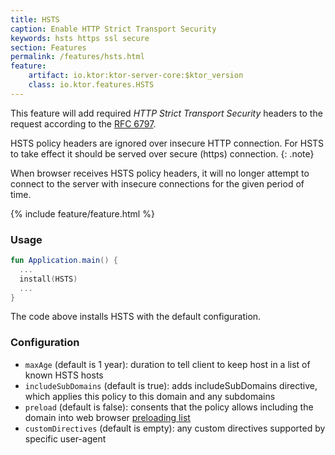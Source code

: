 ```yaml
---
title: HSTS
caption: Enable HTTP Strict Transport Security
keywords: hsts https ssl secure
section: Features
permalink: /features/hsts.html
feature:
    artifact: io.ktor:ktor-server-core:$ktor_version
    class: io.ktor.features.HSTS
---
```


This feature will add required _HTTP Strict Transport Security_ headers to the request according to the [RFC 6797](https://tools.ietf.org/html/rfc6797).

HSTS policy headers are ignored over insecure HTTP connection. For HSTS to take effect it should be
served over secure (https) connection.
{: .note} 

When browser receives HSTS policy headers, it will no longer attempt to connect to the server with insecure connections 
for the given period of time. 

{% include feature/feature.html %}

### Usage

```kotlin
fun Application.main() {
  ...
  install(HSTS) 
  ...
}
```

The code above installs HSTS with the default configuration.  

### Configuration

* `maxAge` (default is 1 year): duration to tell client to keep host in a list of known HSTS hosts
* `includeSubDomains` (default is true): adds includeSubDomains directive, which applies this policy to this domain and any subdomains
* `preload` (default is false): consents that the policy allows including the domain into web browser [preloading list](https://https.cio.gov/hsts/#hsts-preloading) 
* `customDirectives` (default is empty): any custom directives supported by specific user-agent
